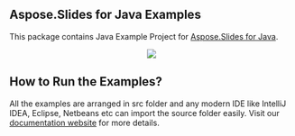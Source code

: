 ## Aspose.Slides for Java Examples

This package contains Java Example Project for [Aspose.Slides for Java](https://www.aspose.com/products/slides/java).

<p align="center">
  <a title="Download complete Aspose.Slides for Java source code" href="https://github.com/asposeslides/Aspose_Slides_Java/archive/master.zip">
	<img src="https://raw.github.com/AsposeExamples/java-examples-dashboard/master/images/downloadZip-Button-Large.png" />
  </a>
</p>

## How to Run the Examples?

All the examples are arranged in src folder and any modern IDE like IntelliJ IDEA, Eclipse, Netbeans etc can import the source folder easily. Visit our [documentation website](https://docs.aspose.com/display/slidesjava/How+to+Run+the+Examples) for more details.
